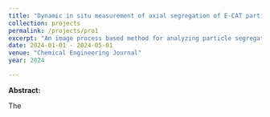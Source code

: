 ```yaml
---
title: "Dynamic in situ measurement of axial segregation of E-CAT particles in a bubbling fluidized bed"
collection: projects
permalink: /projects/pro1
excerpt: "An image process based method for analyzing particle segregation in fluidized bed"
date: 2024-01-01 - 2024-05-01
venue: "Chemical Engineering Journal"
year: 2024

---
```

**Abstract:**

The 